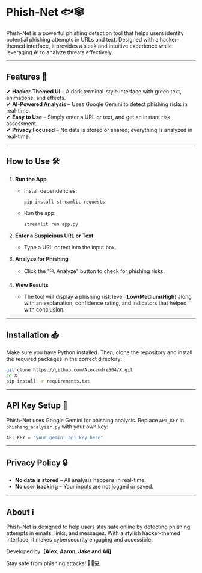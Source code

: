 # Phish-Net 🐟🕸️  

Phish-Net is a powerful phishing detection tool that helps users identify potential phishing attempts in URLs and text. Designed with a hacker-themed interface, it provides a sleek and intuitive experience while leveraging AI to analyze threats effectively.  

---

## Features 🚀  
✔ **Hacker-Themed UI** – A dark terminal-style interface with green text, animations, and effects.  
✔ **AI-Powered Analysis** – Uses Google Gemini to detect phishing risks in real-time.  
✔ **Easy to Use** – Simply enter a URL or text, and get an instant risk assessment.  
✔ **Privacy Focused** – No data is stored or shared; everything is analyzed in real-time.  

---

## How to Use 🛠️  

1. **Run the App**  
   - Install dependencies:  
     ```bash
     pip install streamlit requests
     ```
   - Run the app:  
     ```bash
     streamlit run app.py
     ```  

2. **Enter a Suspicious URL or Text**  
   - Type a URL or text into the input box.  

3. **Analyze for Phishing**  
   - Click the "🔍 Analyze" button to check for phishing risks.  

4. **View Results**  
   - The tool will display a phishing risk level (**Low/Medium/High**) along with an explanation, confidence rating, and indicators that helped with conclusion.  

---

## Installation 📥  

Make sure you have Python installed. Then, clone the repository and install the required packages in the correct directory:

```bash
git clone https://github.com/Alexandre504/X.git
cd X
pip install -r requirements.txt
```

---

## API Key Setup 🔑  

Phish-Net uses Google Gemini for phishing analysis. Replace `API_KEY` in `phishing_analyzer.py` with your own key:  

```python
API_KEY = "your_gemini_api_key_here"
```

---

## Privacy Policy 🔒  

- **No data is stored** – All analysis happens in real-time.  
- **No user tracking** – Your inputs are not logged or saved. 

---

## About ℹ️  

Phish-Net is designed to help users stay safe online by detecting phishing attempts in emails, links, and messages. With a stylish hacker-themed interface, it makes cybersecurity engaging and accessible.

Developed by: **[Alex, Aaron, Jake and Ali]**  

Stay safe from phishing attacks! 🕵️‍♂️💻
